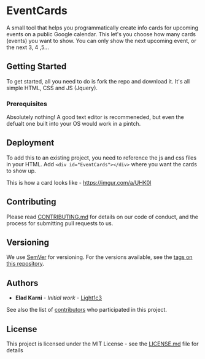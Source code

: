 # EventCards
A small tool that helps you programmatically create info cards for upcoming events on a public Google calendar. This let's you choose how many cards (events) you want to show. You can only show the next upcoming event, or the next 3, 4 ,5...

## Getting Started

To get started, all you need to do is fork the repo and download it. It's all simple HTML, CSS and JS (Jquery).

### Prerequisites

Absolutely nothing! A good text editor is recommeneded, but even the defualt one built into your OS would work in a pintch.


## Deployment

To add this to an existing project, you need to reference the js and css files in your HTML. Add ``<div id="EventCards"></div>`` where you want the cards to show up.

This is how a card looks like - https://imgur.com/a/UHK0l

## Contributing

Please read [CONTRIBUTING.md](https://gist.github.com/PurpleBooth/b24679402957c63ec426) for details on our code of conduct, and the process for submitting pull requests to us.

## Versioning

We use [SemVer](http://semver.org/) for versioning. For the versions available, see the [tags on this repository](https://github.com/your/project/tags). 

## Authors

* **Elad Karni** - *Initial work* - [Light1c3](https://github.com/Light1c3)

See also the list of [contributors](https://github.com/your/project/contributors) who participated in this project.

## License

This project is licensed under the MIT License - see the [LICENSE.md](LICENSE.md) file for details
